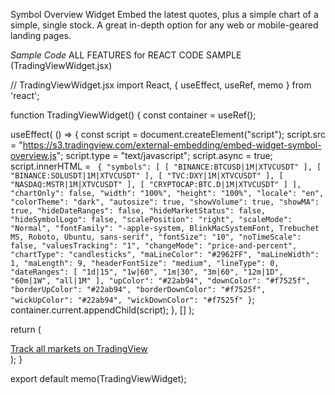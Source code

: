 Symbol Overview Widget
Embed the latest quotes, plus a simple chart of a simple, single stock. A great in-depth option for any web or mobile-geared landing pages.


*Sample Code* ALL FEATURES for REACT CODE SAMPLE (TradingViewWidget.jsx)

// TradingViewWidget.jsx
import React, { useEffect, useRef, memo } from 'react';

function TradingViewWidget() {
  const container = useRef();

  useEffect(
    () => {
      const script = document.createElement("script");
      script.src = "https://s3.tradingview.com/external-embedding/embed-widget-symbol-overview.js";
      script.type = "text/javascript";
      script.async = true;
      script.innerHTML = `
        {
          "symbols": [
            [
              "BINANCE:BTCUSD|1M|XTVCUSDT"
            ],
            [
              "BINANCE:SOLUSDT|1M|XTVCUSDT"
            ],
            [
              "TVC:DXY|1M|XTVCUSDT"
            ],
            [
              "NASDAQ:MSTR|1M|XTVCUSDT"
            ],
            [
              "CRYPTOCAP:BTC.D|1M|XTVCUSDT"
            ]
          ],
          "chartOnly": false,
          "width": "100%",
          "height": "100%",
          "locale": "en",
          "colorTheme": "dark",
          "autosize": true,
          "showVolume": true,
          "showMA": true,
          "hideDateRanges": false,
          "hideMarketStatus": false,
          "hideSymbolLogo": false,
          "scalePosition": "right",
          "scaleMode": "Normal",
          "fontFamily": "-apple-system, BlinkMacSystemFont, Trebuchet MS, Roboto, Ubuntu, sans-serif",
          "fontSize": "10",
          "noTimeScale": false,
          "valuesTracking": "1",
          "changeMode": "price-and-percent",
          "chartType": "candlesticks",
          "maLineColor": "#2962FF",
          "maLineWidth": 1,
          "maLength": 9,
          "headerFontSize": "medium",
          "lineType": 0,
          "dateRanges": [
            "1d|15",
            "1w|60",
            "1m|30",
            "3m|60",
            "12m|1D",
            "60m|1W",
            "all|1M"
          ],
          "upColor": "#22ab94",
          "downColor": "#f7525f",
          "borderUpColor": "#22ab94",
          "borderDownColor": "#f7525f",
          "wickUpColor": "#22ab94",
          "wickDownColor": "#f7525f"
        }`;
      container.current.appendChild(script);
    },
    []
  );

  return (
    <div className="tradingview-widget-container" ref={container}>
      <div className="tradingview-widget-container__widget"></div>
      <div className="tradingview-widget-copyright"><a href="https://www.tradingview.com/" rel="noopener nofollow" target="_blank"><span className="blue-text">Track all markets on TradingView</span></a></div>
    </div>
  );
}

export default memo(TradingViewWidget);
